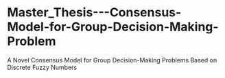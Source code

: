 # Master_Thesis---Consensus-Model-for-Group-Decision-Making-Problem
A Novel Consensus Model for Group Decision-Making Problems Based on Discrete Fuzzy Numbers
